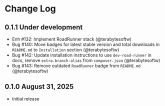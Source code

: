 # Change Log

## 0.1.1 Under development

- Enh #132: Implement RoadRunner stack (@terabytesoftw)
- Bug #140: Move badges for latest stable version and total downloads in `README.md` to `Installation` section (@terabytesoftw)
- Bug #142: Update installation instructions to use `dev-road-runner` in docs, remove  `extra.branch-alias` from `composer.json` (@terabytesoftw)
- Bug #143: Remove outdated `RoadRunner` badge from `README.md` (@terabytesoftw)

## 0.1.0 August 31, 2025

- Initial release
